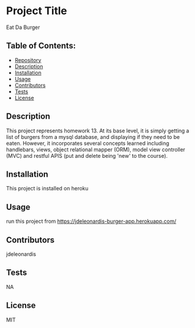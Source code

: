 # Project Title
Eat Da Burger

## Table of Contents:
- [Repository](#Repository)
- [Description](#Description)
- [Installation](#Installation)
- [Usage](#Usage)
- [Contributors](#Contributors)
- [Tests](#Tests)
- [License](#License)

## Description
This project represents homework 13.  At its base level, it is simply getting a list of burgers from a mysql database, and displaying if they need to be eaten.  However, it incorporates several concepts learned including handlebars, views, object relational mapper (ORM), model view controller (MVC) and restful APIS (put and delete being 'new' to the course).

## Installation
This project is installed on heroku

## Usage
run this project from https://jdeleonardis-burger-app.herokuapp.com/

## Contributors
jdeleonardis

## Tests
NA

## License
MIT

